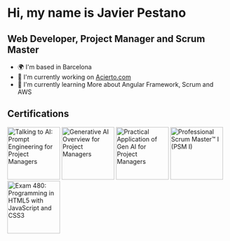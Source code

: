 # Hi, my name is Javier Pestano


## Web Developer, Project Manager and Scrum Master 

* 🌍  I'm based in Barcelona
* 🚀  I'm currently working on [Acierto.com](http://www.acierto.com)
* 🧠  I'm currently learning More about Angular Framework, Scrum and AWS

<!--
**JavierPestanoRon/JavierPestanoRon** is a ✨ _special_ ✨ repository because its `README.md` (this file) appears on your GitHub profile.

Here are some ideas to get you started:

- 🔭 I’m currently working on ...
- 🌱 I’m currently learning ...
- 👯 I’m looking to collaborate on ...
- 🤔 I’m looking for help with ...
- 💬 Ask me about ...
- 📫 How to reach me: ...
- 😄 Pronouns: ...
- ⚡ Fun fact: ...
-->

## Certifications

<!--START_SECTION:badges-->
<a href="https://www.credly.com/badges/fb3c28e1-8ce2-4579-8cbb-b71824d4b6b1" title="Talking to AI: Prompt Engineering for Project Managers"><img src="https://images.credly.com/size/120x120/images/aa42e8b5-b36d-4b8c-abbe-c6a6f51fd7d9/blob" alt="Talking to AI: Prompt Engineering for Project Managers" width="120" height="120"></a>
<a href="https://www.credly.com/badges/8c008385-6c62-4aa2-aeb4-9a956c8cbc6d" title="Generative AI Overview for Project Managers"><img src="https://images.credly.com/size/120x120/images/f5c094f4-e07c-44e0-b685-4ffd8980fd53/blob" alt="Generative AI Overview for Project Managers" width="120" height="120"></a>
<a href="https://www.credly.com/badges/e56157b1-25af-41bb-ad67-d10a7bade342" title="Practical Application of Gen AI for Project Managers"><img src="https://images.credly.com/size/120x120/images/0c4e1dd5-5d3c-4974-9720-e09af4302e5e/blob" alt="Practical Application of Gen AI for Project Managers" width="120" height="120"></a>
<a href="https://www.credly.com/badges/c8a8d49d-901a-418f-adac-8a9f782d779d" title="Professional Scrum Master™ I (PSM I)"><img src="https://images.credly.com/size/120x120/images/a2790314-008a-4c3d-9553-f5e84eb359ba/image.png" alt="Professional Scrum Master™ I (PSM I)" width="120" height="120"></a>
<a href="https://www.credly.com/badges/a3ed08ef-134b-486f-9b0a-a0027a48a15b" title="Exam 480: Programming in HTML5 with JavaScript and CSS3"><img src="https://images.credly.com/size/120x120/images/84f513e4-256d-4aa0-a29d-973bcb39d87a/Programming_in_HTML5_with_JavaScript_and_Css3-01.png" alt="Exam 480: Programming in HTML5 with JavaScript and CSS3" width="120" height="120"></a>
<!--END_SECTION:badges-->
